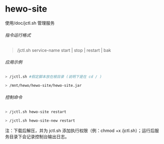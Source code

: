 # hewo-site

使用/doc/jctl.sh 管理服务

###### 指令运行格式

> /jctl.sh service-name start | stop | restart | bak

###### 应用示例

``` bash
> /jctl.sh #假定脚本放在根目录 (说明下是在 cd / )

> /mnt/hewo/hewo-site/hewo-site.jar
```

###### 控制命令
```bash
> /jctl.sh hewo-site restart

> /jctl.sh hewo-site-new restart
```

注：下载后解压，并为 jctl.sh 添加执行权限（例：chmod +x /jctl.sh）；运行后服务目录下会记录控制台输出日志。